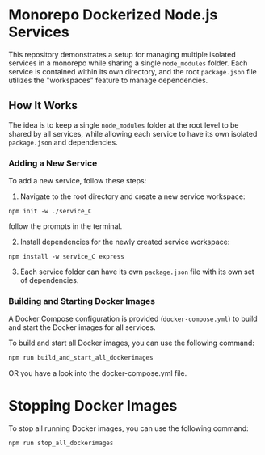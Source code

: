 # Monorepo Dockerized Node.js Services

This repository demonstrates a setup for managing multiple isolated services in a monorepo while sharing a single `node_modules` folder. Each service is contained within its own directory, and the root `package.json` file utilizes the "workspaces" feature to manage dependencies.

## How It Works

The idea is to keep a single `node_modules` folder at the root level to be shared by all services, while allowing each service to have its own isolated `package.json` and dependencies.

### Adding a New Service

To add a new service, follow these steps:

1.  Navigate to the root directory and create a new service workspace:

```
npm init -w ./service_C
```

follow the prompts in the terminal.

2.  Install dependencies for the newly created service workspace:

```
npm install -w service_C express
```

3.  Each service folder can have its own `package.json` file with its own set of dependencies.

### Building and Starting Docker Images

A Docker Compose configuration is provided (`docker-compose.yml`) to build and start the Docker images for all services.

To build and start all Docker images, you can use the following command:

```bash
npm run build_and_start_all_dockerimages
```

OR you have a look into the docker-compose.yml file.

# Stopping Docker Images

To stop all running Docker images, you can use the following command:

```bash
npm run stop_all_dockerimages
```

